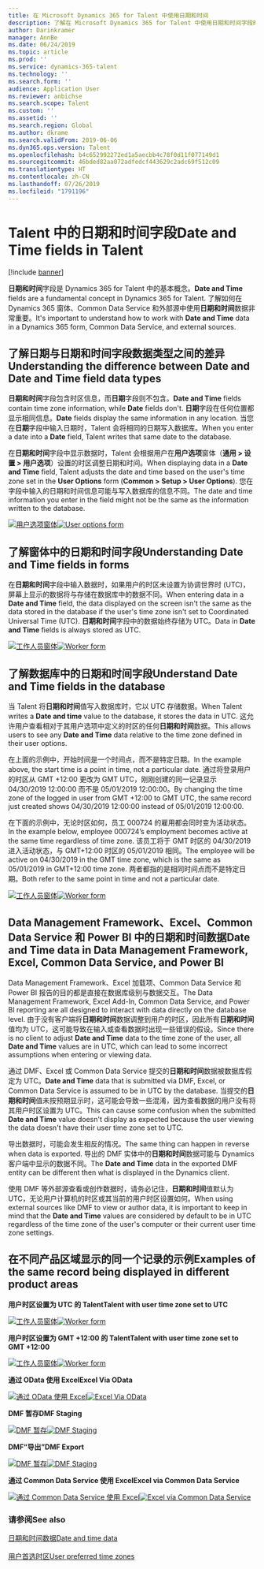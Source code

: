 ```yaml
---
title: 在 Microsoft Dynamics 365 for Talent 中使用日期和时间
description: 了解在 Microsoft Dynamics 365 for Talent 中使用日期和时间字段时会发生什么。 清楚地了解在与 Dynamics 365 for Talent、外部源或 Common Data Service 的窗体中的日期和时间数据进行交互时可能会发生什么。
author: Darinkramer
manager: AnnBe
ms.date: 06/24/2019
ms.topic: article
ms.prod: ''
ms.service: dynamics-365-talent
ms.technology: ''
ms.search.form: ''
audience: Application User
ms.reviewer: anbichse
ms.search.scope: Talent
ms.custom: ''
ms.assetid: ''
ms.search.region: Global
ms.author: dkrame
ms.search.validFrom: 2019-06-06
ms.dyn365.ops.version: Talent
ms.openlocfilehash: b4c652992272ed1a5aecbb4c78f0d11f077149d1
ms.sourcegitcommit: 46bded82aa072adfedcf443629c2adc69f512c09
ms.translationtype: HT
ms.contentlocale: zh-CN
ms.lasthandoff: 07/26/2019
ms.locfileid: "1791196"
---
```

# <a name="date-and-time-fields-in-talent"></a><span data-ttu-id="8ce13-104">Talent 中的日期和时间字段</span><span class="sxs-lookup"><span data-stu-id="8ce13-104">Date and Time fields in Talent</span></span>

[!include [banner](includes/banner.md)]

<span data-ttu-id="8ce13-105">**日期和时间**字段是 Dynamics 365 for Talent 中的基本概念。</span><span class="sxs-lookup"><span data-stu-id="8ce13-105">**Date and Time** fields are a fundamental concept in Dynamics 365 for Talent.</span></span> <span data-ttu-id="8ce13-106">了解如何在 Dynamics 365 窗体、Common Data Service 和外部源中使用**日期和时间**数据非常重要。</span><span class="sxs-lookup"><span data-stu-id="8ce13-106">It's important to understand how to work with **Date and Time** data in a Dynamics 365 form, Common Data Service, and external sources.</span></span>

## <a name="understanding-the-difference-between-date-and-date-and-time-field-data-types"></a><span data-ttu-id="8ce13-107">了解日期与日期和时间字段数据类型之间的差异</span><span class="sxs-lookup"><span data-stu-id="8ce13-107">Understanding the difference between Date and Date and Time field data types</span></span>

<span data-ttu-id="8ce13-108">**日期和时间**字段包含时区信息，而**日期**字段则不包含。</span><span class="sxs-lookup"><span data-stu-id="8ce13-108">**Date and Time** fields contain time zone information, while **Date** fields don't.</span></span> <span data-ttu-id="8ce13-109">**日期**字段在任何位置都显示相同信息。</span><span class="sxs-lookup"><span data-stu-id="8ce13-109">**Date** fields display the same information in any location.</span></span> <span data-ttu-id="8ce13-110">当您在**日期**字段中输入日期时，Talent 会将相同的日期写入数据库。</span><span class="sxs-lookup"><span data-stu-id="8ce13-110">When you enter a date into a **Date** field, Talent writes that same date to the database.</span></span>

<span data-ttu-id="8ce13-111">在**日期和时间**字段中显示数据时，Talent 会根据用户在**用户选项**窗体（**通用 > 设置 > 用户选项**）设置的时区调整日期和时间。</span><span class="sxs-lookup"><span data-stu-id="8ce13-111">When displaying data in a **Date and Time** field, Talent adjusts the date and time based on the user's time zone set in the **User Options** form (**Common > Setup > User Options**).</span></span> <span data-ttu-id="8ce13-112">您在字段中输入的日期和时间信息可能与写入数据库的信息不同。</span><span class="sxs-lookup"><span data-stu-id="8ce13-112">The date and time information you enter in the field might not be the same as the information written to the database.</span></span>

<span data-ttu-id="8ce13-113">[![用户选项窗体](./media/useroptionsform.png)](./media/useroptionsform.png)</span><span class="sxs-lookup"><span data-stu-id="8ce13-113">[![User options form](./media/useroptionsform.png)](./media/useroptionsform.png)</span></span>

## <a name="understanding-date-and-time-fields-in-forms"></a><span data-ttu-id="8ce13-114">了解窗体中的日期和时间字段</span><span class="sxs-lookup"><span data-stu-id="8ce13-114">Understanding Date and Time fields in forms</span></span> 

<span data-ttu-id="8ce13-115">在**日期和时间**字段中输入数据时，如果用户的时区未设置为协调世界时 (UTC)，屏幕上显示的数据将与存储在数据库中的数据不同。</span><span class="sxs-lookup"><span data-stu-id="8ce13-115">When entering data in a **Date and Time** field, the data displayed on the screen isn't the same as the data stored in the database if the user's time zone isn't set to Coordinated Universal Time (UTC).</span></span> <span data-ttu-id="8ce13-116">**日期和时间**字段中的数据始终存储为 UTC。</span><span class="sxs-lookup"><span data-stu-id="8ce13-116">Data in **Date and Time** fields is always stored as UTC.</span></span>

<span data-ttu-id="8ce13-117">[![工作人员窗体](./media/worker-form.png)](./media/worker-form.png)</span><span class="sxs-lookup"><span data-stu-id="8ce13-117">[![Worker form](./media/worker-form.png)](./media/worker-form.png)</span></span>

## <a name="understand-date-and-time-fields-in-the-database"></a><span data-ttu-id="8ce13-118">了解数据库中的日期和时间字段</span><span class="sxs-lookup"><span data-stu-id="8ce13-118">Understand Date and Time fields in the database</span></span> 

<span data-ttu-id="8ce13-119">当 Talent 将**日期和时间**值写入数据库时，它以 UTC 存储数据。</span><span class="sxs-lookup"><span data-stu-id="8ce13-119">When Talent writes a **Date and time** value to the database, it stores the data in UTC.</span></span> <span data-ttu-id="8ce13-120">这允许用户查看相对于其用户选项中定义的时区的任何**日期和时间**数据。</span><span class="sxs-lookup"><span data-stu-id="8ce13-120">This allows users to see any **Date and Time** data relative to the time zone defined in their user options.</span></span>
 
<span data-ttu-id="8ce13-121">在上面的示例中，开始时间是一个时间点，而不是特定日期。</span><span class="sxs-lookup"><span data-stu-id="8ce13-121">In the example above, the start time is a point in time, not a particular date.</span></span> <span data-ttu-id="8ce13-122">通过将登录用户的时区从 GMT +12:00 更改为 GMT UTC，刚刚创建的同一记录显示 04/30/2019 12:00:00 而不是 05/01/2019 12:00:00。</span><span class="sxs-lookup"><span data-stu-id="8ce13-122">By changing the time zone of the logged in user from GMT +12:00 to GMT UTC, the same record just created shows 04/30/2019 12:00:00 instead of 05/01/2019 12:00:00.</span></span>
  
<span data-ttu-id="8ce13-123">在下面的示例中，无论时区如何，员工 000724 的雇用都会同时变为活动状态。</span><span class="sxs-lookup"><span data-stu-id="8ce13-123">In the example below, employee 000724’s employment becomes active at the same time regardless of time zone.</span></span> <span data-ttu-id="8ce13-124">该员工将于 GMT 时区的 04/30/2019 进入活动状态，与 GMT+12:00 时区的 05/01/2019 相同。</span><span class="sxs-lookup"><span data-stu-id="8ce13-124">The employee will be active on 04/30/2019 in the GMT time zone, which is the same as 05/01/2019 in GMT+12:00 time zone.</span></span> <span data-ttu-id="8ce13-125">两者都指的是相同时间点而不是特定日期。</span><span class="sxs-lookup"><span data-stu-id="8ce13-125">Both refer to the same point in time and not a particular date.</span></span> 

<span data-ttu-id="8ce13-126">[![工作人员窗体](./media/worker-form2.png)](./media/worker-form2.png)</span><span class="sxs-lookup"><span data-stu-id="8ce13-126">[![Worker form](./media/worker-form2.png)](./media/worker-form2.png)</span></span>

## <a name="date-and-time-data-in-data-management-framework-excel-common-data-service-and-power-bi"></a><span data-ttu-id="8ce13-127">Data Management Framework、Excel、Common Data Service 和 Power BI 中的日期和时间数据</span><span class="sxs-lookup"><span data-stu-id="8ce13-127">Date and Time data in Data Management Framework, Excel, Common Data Service, and Power BI</span></span> 

<span data-ttu-id="8ce13-128">Data Management Framework、Excel 加载项、Common Data Service 和 Power BI 报告的目的都是直接在数据库级别与数据交互。</span><span class="sxs-lookup"><span data-stu-id="8ce13-128">The Data Management Framework, Excel Add-In, Common Data Service, and Power BI reporting are all designed to interact with data directly on the database level.</span></span> <span data-ttu-id="8ce13-129">由于没有客户端将**日期和时间**数据调整到用户的时区，因此所有**日期和时间**值均为 UTC，这可能导致在输入或查看数据时出现一些错误的假设。</span><span class="sxs-lookup"><span data-stu-id="8ce13-129">Since there is no client to adjust **Date and Time** data to the time zone of the user, all **Date and Time** values are in UTC, which can lead to some incorrect assumptions when entering or viewing data.</span></span>  
 
<span data-ttu-id="8ce13-130">通过 DMF、Excel 或 Common Data Service 提交的**日期和时间**数据被数据库假定为 UTC。</span><span class="sxs-lookup"><span data-stu-id="8ce13-130">**Date and Time** data that is submitted via DMF, Excel, or Common Data Service is assumed to be in UTC by the database.</span></span> <span data-ttu-id="8ce13-131">当提交的**日期和时间**值未按预期显示时，这可能会导致一些混淆，因为查看数据的用户没有将其用户时区设置为 UTC。</span><span class="sxs-lookup"><span data-stu-id="8ce13-131">This can cause some confusion when the submitted **Date and Time** value doesn't display as expected because the user viewing the data doesn't have their user time zone  set to UTC.</span></span> 
 
<span data-ttu-id="8ce13-132">导出数据时，可能会发生相反的情况。</span><span class="sxs-lookup"><span data-stu-id="8ce13-132">The same thing can happen in reverse when data is exported.</span></span> <span data-ttu-id="8ce13-133">导出的 DMF 实体中的**日期和时间**数据可能与 Dynamics 客户端中显示的数据不同。</span><span class="sxs-lookup"><span data-stu-id="8ce13-133">The **Date and Time** data in the exported DMF entity can be different then what is displayed in the Dynamics client.</span></span> 
 
<span data-ttu-id="8ce13-134">使用 DMF 等外部源查看或创作数据时，请务必记住，**日期和时间**值默认为 UTC，无论用户计算机的时区或其当前的用户时区设置如何。</span><span class="sxs-lookup"><span data-stu-id="8ce13-134">When using external sources like DMF to view or author data, it is important to keep in mind that the **Date and Time** values are considered by default to be in UTC regardless of the time zone of the user's computer or their current user time zone settings.</span></span> 

## <a name="examples-of-the-same-record-being-displayed-in-different-product-areas"></a><span data-ttu-id="8ce13-135">在不同产品区域显示的同一个记录的示例</span><span class="sxs-lookup"><span data-stu-id="8ce13-135">Examples of the same record being displayed in different product areas</span></span> 

<span data-ttu-id="8ce13-136">**用户时区设置为 UTC 的 Talent**</span><span class="sxs-lookup"><span data-stu-id="8ce13-136">**Talent with user time zone set to UTC**</span></span>

<span data-ttu-id="8ce13-137">[![工作人员窗体](./media/worker-form3.png)](./media/worker-form3.png)</span><span class="sxs-lookup"><span data-stu-id="8ce13-137">[![Worker form](./media/worker-form3.png)](./media/worker-form3.png)</span></span>

<span data-ttu-id="8ce13-138">**用户时区设置为 GMT +12:00 的 Talent**</span><span class="sxs-lookup"><span data-stu-id="8ce13-138">**Talent with user time zone set to GMT +12:00**</span></span> 

<span data-ttu-id="8ce13-139">[![工作人员窗体](./media/worker-form4.png)](./media/worker-form4.png)</span><span class="sxs-lookup"><span data-stu-id="8ce13-139">[![Worker form](./media/worker-form4.png)](./media/worker-form4.png)</span></span>

<span data-ttu-id="8ce13-140">**通过 OData 使用 Excel**</span><span class="sxs-lookup"><span data-stu-id="8ce13-140">**Excel Via OData**</span></span>

<span data-ttu-id="8ce13-141">[![通过 OData 使用 Excel](./media/Excelviaodata.png)](./media/Excelviaodata.png)</span><span class="sxs-lookup"><span data-stu-id="8ce13-141">[![Excel Via OData](./media/Excelviaodata.png)](./media/Excelviaodata.png)</span></span>

<span data-ttu-id="8ce13-142">**DMF 暂存**</span><span class="sxs-lookup"><span data-stu-id="8ce13-142">**DMF Staging**</span></span>

<span data-ttu-id="8ce13-143">[![DMF 暂存](./media/DMFStaging.png)](./media/DMFStaging.png)</span><span class="sxs-lookup"><span data-stu-id="8ce13-143">[![DMF Staging](./media/DMFStaging.png)](./media/DMFStaging.png)</span></span>

<span data-ttu-id="8ce13-144">**DMF“导出”**</span><span class="sxs-lookup"><span data-stu-id="8ce13-144">**DMF Export**</span></span>

<span data-ttu-id="8ce13-145">[![DMF 暂存](./media/DMFexport.png)](./media/DMFexport.png)</span><span class="sxs-lookup"><span data-stu-id="8ce13-145">[![DMF Staging](./media/DMFexport.png)](./media/DMFexport.png)</span></span>

<span data-ttu-id="8ce13-146">**通过 Common Data Service 使用 Excel**</span><span class="sxs-lookup"><span data-stu-id="8ce13-146">**Excel via Common Data Service**</span></span>

<span data-ttu-id="8ce13-147">[![通过 Common Data Service 使用 Excel](./media/ExcelCDS.png)](./media/ExcelCDS.png)</span><span class="sxs-lookup"><span data-stu-id="8ce13-147">[![Excel via Common Data Service](./media/ExcelCDS.png)](./media/ExcelCDS.png)</span></span>

### <a name="see-also"></a><span data-ttu-id="8ce13-148">请参阅</span><span class="sxs-lookup"><span data-stu-id="8ce13-148">See also</span></span>

[<span data-ttu-id="8ce13-149">日期和时间数据</span><span class="sxs-lookup"><span data-stu-id="8ce13-149">Date and time data</span></span>](https://docs.microsoft.com/en-us/dynamics365/unified-operations/fin-and-ops/organization-administration/date-time-zones)<br></br>
[<span data-ttu-id="8ce13-150">用户首选时区</span><span class="sxs-lookup"><span data-stu-id="8ce13-150">User preferred time zones</span></span>](https://docs.microsoft.com/en-us/dynamics365/unified-operations/fin-and-ops/organization-administration/tasks/set-users-preferred-time-zone) 

